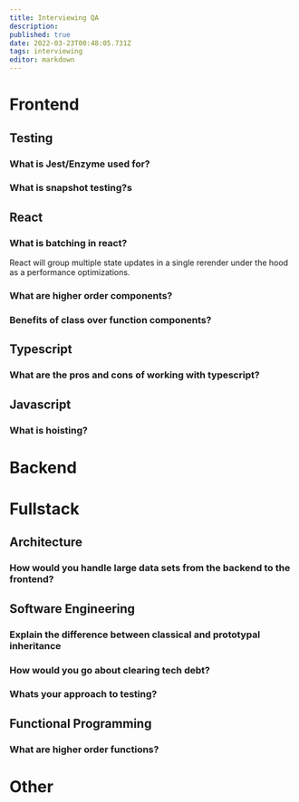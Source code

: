 ```yaml
---
title: Interviewing QA
description: 
published: true
date: 2022-03-23T00:48:05.731Z
tags: interviewing
editor: markdown
---
```


# Frontend
## Testing
### What is Jest/Enzyme used for?
### What is snapshot testing?s
## React
### What is batching in react?
React will group multiple state updates in a single rerender under the hood as a performance optimizations.
### What are higher order components?
### Benefits of class over function components?
## Typescript
### What are the pros and cons of working with typescript?
## Javascript
### What is hoisting?
# Backend

# Fullstack
## Architecture
### How would you handle large data sets from the backend to the frontend?
## Software Engineering
### Explain the difference between classical and prototypal inheritance
### How would you go about clearing tech debt?
### Whats your approach to testing?
## Functional Programming
### What are higher order functions?
# Other
